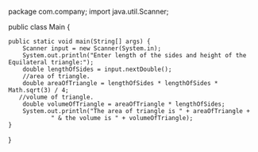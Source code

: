package com.company;
import java.util.Scanner;

public class Main {

    public static void main(String[] args) {
        Scanner input = new Scanner(System.in);
        System.out.println("Enter length of the sides and height of the Equilateral triangle:");
        double lengthOfSides = input.nextDouble();
        //area of triangle.
        double areaOfTriangle = lengthOfSides * lengthOfSides * Math.sqrt(3) / 4;
       //volume of triangle.
        double volumeOfTriangle = areaOfTriangle * lengthOfSides;
        System.out.println("The area of triangle is " + areaOfTriangle +
                " & the volume is " + volumeOfTriangle);
    }
}
